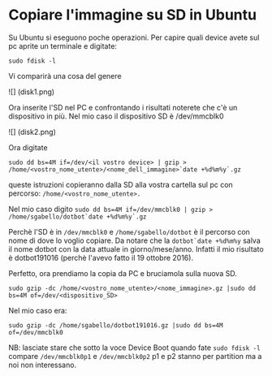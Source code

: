 # Copiare l'immagine su SD in Ubuntu


Su Ubuntu si eseguono poche operazioni.
Per capire quali device avete sul pc aprite un terminale e digitate:

```
sudo fdisk -l

```

Vi comparirà una cosa del genere

![] (disk1.png) 

Ora inserite l'SD nel PC e confrontando i risultati noterete che c'è un dispositivo in più. Nel mio caso il dispositivo SD è /dev/mmcblk0

![] (disk2.png) 

Ora digitate 

```
sudo dd bs=4M if=/dev/<il vostro device> | gzip > /home/<vostro_nome_utente>/<nome_dell_immagine>`date +%d%m%y`.gz
```
queste istruzioni copieranno dalla SD alla vostra cartella sul pc con percorso: ```/home/<vostro_nome_utente>. ```

Nel mio caso digito ```sudo dd bs=4M if=/dev/mmcblk0 | gzip > /home/sgabello/dotbot`date +%d%m%y`.gz```

Perchè l'SD è in ```/dev/mmcblk0``` e ```/home/sgabello/dotbot``` è il percorso con nome di dove lo voglio copiare. 
Da notare che la ```dotbot`date +%d%m%y``` salva il nome dotbot con la data attuale in giorno/mese/anno. 
Infatti il mio risultato è dotbot191016 (perchè l'avevo fatto il 19 ottobre 2016).

Perfetto, ora prendiamo la copia da PC e bruciamola sulla nuova SD. 

```
sudo gzip -dc /home/<vostro_nome_utente>/<nome_immagine>.gz |sudo dd bs=4M of=/dev/<dispositivo_SD>
```
Nel mio caso era: 
```
sudo gzip -dc /home/sgabello/dotbot191016.gz |sudo dd bs=4M of=/dev/mmcblk0 
```  

NB: lasciate stare che sotto la voce Device Boot quando fate ```sudo fdisk -l``` compare ```/dev/mmcblk0p1``` e ```/dev/mmcblk0p2``` p1 e p2 stanno per partition ma a noi non interessano.



